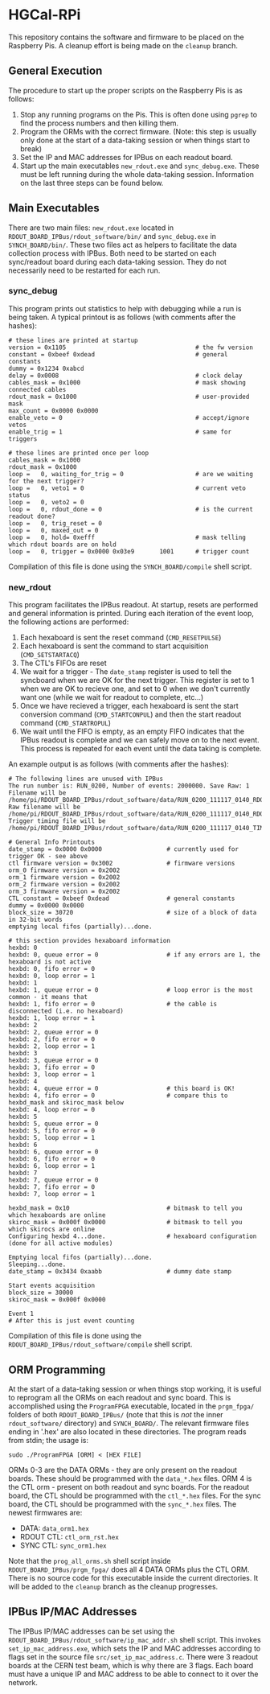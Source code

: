 # HGCal-RPi

This repository contains the software and firmware to be placed on the Raspberry Pis.
A cleanup effort is being made on the `cleanup` branch.

## General Execution
The procedure to start up the proper scripts on the Raspberry Pis is as follows:
  1. Stop any running programs on the Pis.
     This is often done using `pgrep` to find the process numbers and then killing them.
  2. Program the ORMs with the correct firmware.
     (Note: this step is usually only done at the start of a data-taking session or when things start to break)
  3. Set the IP and MAC addresses for IPBus on each readout board.
  4. Start up the main executables `new_rdout.exe` and `sync_debug.exe`.
     These must be left running during the whole data-taking session.
Information on the last three steps can be found below.

## Main Executables
There are two main files: `new_rdout.exe` located in `RDOUT_BOARD_IPBus/rdout_software/bin/` and `sync_debug.exe` in `SYNCH_BOARD/bin/`.
These two files act as helpers to facilitate the data collection process with IPBus.
Both need to be started on each sync/readout board during each data-taking session.
They do not necessarily need to be restarted for each run.

### sync\_debug
This program prints out statistics to help with debugging while a run is being taken.
A typical printout is as follows (with comments after the hashes):
```
# these lines are printed at startup
version = 0x1105                                    # the fw version
constant = 0xbeef 0xdead                            # general constants
dummy = 0x1234 0xabcd
delay = 0x0008                                      # clock delay
cables_mask = 0x1000                                # mask showing connected cables
rdout_mask = 0x1000                                 # user-provided mask
max_count = 0x0000 0x0000
enable_veto = 0                                     # accept/ignore vetos
enable_trig = 1                                     # same for triggers

# these lines are printed once per loop
cables_mask = 0x1000
rdout_mask = 0x1000
loop =   0, waiting_for_trig = 0                    # are we waiting for the next trigger?
loop =   0, veto1 = 0                               # current veto status
loop =   0, veto2 = 0
loop =   0, rdout_done = 0                          # is the current readout done?
loop =   0, trig_reset = 0
loop =   0, maxed_out = 0
loop =   0, hold= 0xefff                            # mask telling which rdout boards are on hold
loop =   0, trigger = 0x0000 0x03e9       1001      # trigger count
```
Compilation of this file is done using the `SYNCH_BOARD/compile` shell script.

### new\_rdout
This program facilitates the IPBus readout.
At startup, resets are performed and general information is printed.
During each iteration of the event loop, the following actions are performed:
  1. Each hexaboard is sent the reset command (`CMD_RESETPULSE`)
  2. Each hexaboard is sent the command to start acquisition (`CMD_SETSTARTACQ`)
  3. The CTL's FIFOs are reset
  4. We wait for a trigger
    - The `date_stamp` register is used to tell the syncboard when we are OK for the next trigger.
      This register is set to 1 when we are OK to recieve one, and set to 0 when we don't currently want one (while we wait for readout to complete, etc...)
  5. Once we have recieved a trigger, each hexaboard is sent the start conversion command (`CMD_STARTCONPUL`) and then the start readout command (`CMD_STARTROPUL`)
  6. We wait until the FIFO is empty, as an empty FIFO indicates that the IPBus readout is complete and we can safely move on to the next event.
   This process is repeated for each event until the data taking is complete.

An example output is as follows (with comments after the hashes):
```
# The following lines are unused with IPBus
The run number is: RUN_0200, Number of events: 2000000. Save Raw: 1 
Filename will be /home/pi/RDOUT_BOARD_IPBus/rdout_software/data/RUN_0200_111117_0140_RDOUT3.txt
Raw filename will be /home/pi/RDOUT_BOARD_IPBus/rdout_software/data/RUN_0200_111117_0140_RDOUT3.raw
Trigger timing file will be /home/pi/RDOUT_BOARD_IPBus/rdout_software/data/RUN_0200_111117_0140_TIMING_RDOUT3.txt

# General Info Printouts
date_stamp = 0x0000 0x0000                  # currently used for trigger OK - see above
ctl firmware version = 0x3002               # firmware versions
orm_0 firmware version = 0x2002
orm_1 firmware version = 0x2002
orm_2 firmware version = 0x2002
orm_3 firmware version = 0x2002
CTL constant = 0xbeef 0xdead                # general constants
dummy = 0x0000 0x0000
block_size = 30720                          # size of a block of data in 32-bit words
emptying local fifos (partially)...done.

# this section provides hexaboard information
hexbd: 0
hexbd: 0, queue error = 0                   # if any errors are 1, the hexaboard is not active
hexbd: 0, fifo error = 0
hexbd: 0, loop error = 1
hexbd: 1
hexbd: 1, queue error = 0                   # loop error is the most common - it means that
hexbd: 1, fifo error = 0                    # the cable is disconnected (i.e. no hexaboard)
hexbd: 1, loop error = 1
hexbd: 2
hexbd: 2, queue error = 0
hexbd: 2, fifo error = 0
hexbd: 2, loop error = 1
hexbd: 3
hexbd: 3, queue error = 0
hexbd: 3, fifo error = 0
hexbd: 3, loop error = 1
hexbd: 4
hexbd: 4, queue error = 0                   # this board is OK!
hexbd: 4, fifo error = 0                    # compare this to hexbd_mask and skiroc_mask below
hexbd: 4, loop error = 0
hexbd: 5
hexbd: 5, queue error = 0
hexbd: 5, fifo error = 0
hexbd: 5, loop error = 1
hexbd: 6
hexbd: 6, queue error = 0
hexbd: 6, fifo error = 0
hexbd: 6, loop error = 1
hexbd: 7
hexbd: 7, queue error = 0
hexbd: 7, fifo error = 0
hexbd: 7, loop error = 1

hexbd_mask = 0x10                           # bitmask to tell you which hexaboards are online
skiroc_mask = 0x000f 0x0000                 # bitmask to tell you which skirocs are online
Configuring hexbd 4...done.                 # hexaboard configuration (done for all active modules)

Emptying local fifos (partially)...done.
Sleeping...done.
date_stamp = 0x3434 0xaabb                  # dummy date stamp

Start events acquisition
block_size = 30000
skiroc_mask = 0x000f 0x0000

Event 1
# After this is just event counting
``` 
Compilation of this file is done using the `RDOUT_BOARD_IPBus/rdout_software/compile` shell script.

## ORM Programming 
At the start of a data-taking session or when things stop working, it is useful to reprogram all the ORMs on each readout and sync board.
This is accomplished using the `ProgramFPGA` executable, located in the `prgm_fpga/` folders of both `RDOUT_BOARD_IPBus/` (note that this is *not* the inner `rdout_software/` directory) and `SYNCH_BOARD/`.
The relevant firmware files ending in '.hex' are also located in these directories.
The program reads from stdin; the usage is:
```
sudo ./ProgramFPGA [ORM] < [HEX FILE]
```
ORMs 0-3 are the DATA ORMs - they are only present on the readout boards.
These should be programmed with the `data_*.hex` files.
ORM 4 is the CTL orm - present on both readout and sync boards.
For the readout board, the CTL should be programmed with the `ctl_*.hex` files.
For the sync board, the CTL should be programmed with the `sync_*.hex` files.
The newest firmwares are:
  - DATA: `data_orm1.hex`
  - RDOUT CTL: `ctl_orm_rst.hex`
  - SYNC CTL: `sync_orm1.hex`

Note that the `prog_all_orms.sh` shell script inside `RDOUT_BOARD_IPBus/prgm_fpga/` does all 4 DATA ORMs plus the CTL ORM.
There is no source code for this executable inside the current directories. It will be added to the `cleanup` branch as the cleanup progresses.

## IPBus IP/MAC Addresses
The IPBus IP/MAC addresses can be set using the `RDOUT_BOARD_IPBus/rdout_software/ip_mac_addr.sh` shell script.
This invokes `set_ip_mac_address.exe`, which sets the IP and MAC addresses according to flags set in the source file `src/set_ip_mac_address.c`.
There were 3 readout boards at the CERN test beam, which is why there are 3 flags.
Each board must have a unique IP and MAC address to be able to connect to it over the network.
